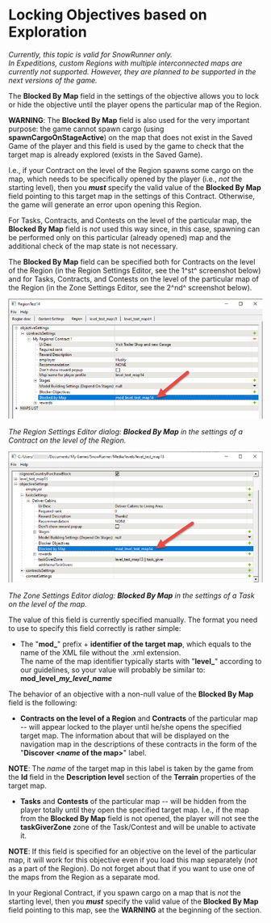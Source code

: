 # Locking Objectives based on Exploration

*Currently, this topic is valid for SnowRunner only.*  
*In Expeditions, custom Regions with multiple interconnected maps are currently not supported. However, they are planned to be supported in the next versions of the game.*  

The **Blocked By Map** field in the settings of the objective allows you to lock or hide the objective until the player opens the particular map of the Region.

**WARNING**: The **Blocked By Map** field is also used for the very important purpose: the game cannot spawn cargo (using **spawnCargoOnStageActive**) on the map that does not exist in the Saved Game of the player and this field is used by the game to check that the target map is already explored (exists in the Saved Game).

I.e., if your Contract on the level of the Region spawns some cargo on the map, which needs to be specifically opened by the player (i.e., *not* the starting level), then you ***must*** specify the valid value of the **Blocked By Map** field pointing to this target map in the settings of this Contract. Otherwise, the game will generate an error upon opening this Region.

For Tasks, Contracts, and Contests on the level of the particular map, the **Blocked By Map** field is *not* used this way since, in this case, spawning can be performed only on this particular (already opened) map and the additional check of the map state is not necessary.

The **Blocked By Map** field can be specified both for Contracts on the level of the Region (in the Region Settings Editor, see the 1^st^ screenshot below) and for Tasks, Contracts, and Contests on the level of the particular map of the Region (in the Zone Settings Editor, see the 2^nd^ screenshot below).

![](./media/image358.png)

*The Region Settings Editor dialog: **Blocked By Map** in the settings of a Contract on the level of the Region.*

![](./media/image359.png)

*The Zone Settings Editor dialog: **Blocked By Map** in the settings of a Task on the level of the map.*

The value of this field is currently specified manually. The format you need to use to specify this field correctly is rather simple:

-   The "**mod\_**" prefix + **identifier of the target map**, which equals to the name of the XML file without the .xml extension.\
    The name of the map identifier typically starts with "**level\_**" according to our guidelines, so your value will probably be similar to:\
    **mod_level\_*my_level_name***

The behavior of an objective with a non-null value of the **Blocked By Map** field is the following:

-   **Contracts on the level of a Region** and **Contracts** of the particular map -- will appear locked to the player until he/she opens the specified target map. The information about that will be displayed on the navigation map in the descriptions of these contracts in the form of the "**Discover \<*name* of the map\>**" label.

**NOTE**: The *name* of the target map in this label is taken by the game from the **Id** field in the **Description level** section of the **Terrain** properties of the target map.

-   **Tasks** and **Contests** of the particular map -- will be hidden from the player totally until they open the specified target map. I.e., if the map from the **Blocked By Map** field is not opened, the player will not see the **taskGiverZone** zone of the Task/Contest and will be unable to activate it.

**NOTE**: If this field is specified for an objective on the level of the particular map, it will work for this objective even if you load this map separately (*not* as a part of the Region). Do not forget about that if you want to use one of the maps from the Region as a separate mod.

In your Regional Contract, if you spawn cargo on a map that is *not* the starting level, then you ***must*** specify the valid value of the **Blocked By Map** field pointing to this map, see the **WARNING** at the beginning of the section.

